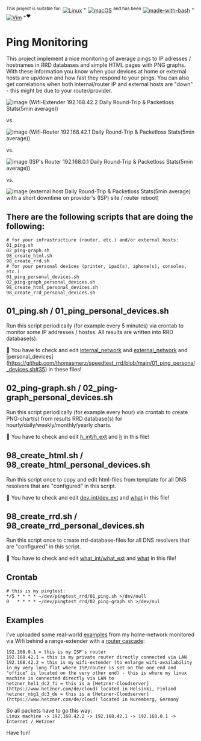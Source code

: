 <sup>This project is suitable for:</sup>
[![Linux](https://img.shields.io/badge/os-Linux-blue)](https://en.wikipedia.org/wiki/Linux)
<sup>+</sup>
[![macOS](https://img.shields.io/badge/os-macOS-blue)](https://en.wikipedia.org/wiki/MacOS)
<sup>and has been</sup>
[![made-with-bash](https://img.shields.io/badge/Made%20with-Bash-1f425f.svg)](https://www.gnu.org/software/bash/)
<sup>+</sup>
[![Vim](https://img.shields.io/badge/--019733?logo=vim)](https://www.vim.org/)
<sup>+❤️</sup>

# Ping Monitoring
This project implement a nice monitoring of average pings to IP adresses / hostnames in RRD databases and simple HTML pages with PNG graphs. With these information you know when your devices at home or external hosts are up/down and how fast they respond to your pings. You can also get correlations when both internal/router IP and external hosts are "down" - this might be due to your router/provider.  

![image](https://user-images.githubusercontent.com/18568381/158082862-5631c13f-070e-4bc8-b386-2197d18c2880.png)
(Wifi-Extender 192.168.42.2 Daily Round-Trip & Packetloss Stats(5min average))  

vs.  

![image](https://user-images.githubusercontent.com/18568381/158082885-2c58a531-1f30-443a-8ed6-1a604b473f36.png)
(Wifi-Router 192.168.42.1 Daily Round-Trip & Packetloss Stats(5min average))  

vs.  

![image](https://user-images.githubusercontent.com/18568381/158082812-50e07ebd-ff50-4d0e-8702-44c270c019c2.png)
(ISP's Router 192.168.0.1 Daily Round-Trip & Packetloss Stats(5min average))  

vs.  

![image](https://user-images.githubusercontent.com/18568381/158082832-d21c4f79-3b97-4bef-8df7-9e1bb80a811d.png)
(external host Daily Round-Trip & Packetloss Stats(5min average) with a short downtime on provider's (ISP) site / router reboot)  
## There are the following scripts that are doing the following:

```
# for your infrastructiure (router, etc.) and/or external hosts:
01_ping.sh
02_ping-graph.sh
98_create_html.sh
98_create_rrd.sh
# for your personal devices (printer, ipad(s), iphone(s), consoles, etc.)
01_ping_personal_devices.sh
02_ping-graph_personal_devices.sh
98_create_html_personal_devices.sh
98_create_rrd_personal_devices.sh
```

## 01_ping.sh / 01_ping_personal_devices.sh
Run this script periodically (for example every 5 minutes) via crontab to monitor some IP addresses / hostss. All results are written into RRD database(s).  

🚧 You have to check and edit [internal_network](https://github.com/thomasmerz/speedtest_rrd/blob/main/01_ping.sh#L35) and [external_network](https://github.com/thomasmerz/speedtest_rrd/blob/main/01_ping.sh#L47) and [personal_devices] (https://github.com/thomasmerz/speedtest_rrd/blob/main/01_ping_personal_devices.sh#35) in these files!

## 02_ping-graph.sh / 02_ping-graph_personal_devices.sh
Run this script periodically (for example every hour) via crontab to create PNG-chart(s) from results RRD database(s) for hourly/daily/weekly/monthly/yearly charts.

🚧 You have to check and edit [h_int/h_ext](https://github.com/thomasmerz/speedtest_rrd/blob/main/02_ping-graph.sh#L5-L6) and [h](https://github.com/thomasmerz/speedtest_rrd/blob/main/02_ping-graph_personal_devices.sh#L5) in this file!

## 98_create_html.sh / 98_create_html_personal_devices.sh
Run this script once to copy and edit html-files from template for all DNS resolvers that are "configured" in this script.  

🚧 You have to check and edit [dev_int/dev_ext](https://github.com/thomasmerz/speedtest_rrd/blob/main/98_create_html.sh#L5-L6) and [what](https://github.com/thomasmerz/speedtest_rrd/blob/main/98_create_html_personal_devices.sh#L5) in this file!

## 98_create_rrd.sh / 98_create_rrd_personal_devices.sh
Run this script once to create rrd-database-files for all DNS resolvers that are "configured" in this script.  

🚧 You have to check and edit [what_int/what_ext](https://github.com/thomasmerz/speedtest_rrd/blob/main/98_create_rrd.sh#L21-L22) and [what](https://github.com/thomasmerz/speedtest_rrd/blob/main/98_create_rrd_personal_devices.sh#L5) in this file!

## Crontab
```
# this is my pingtest:
*/5 * * * * ~/dev/pingtest_rrd/01_ping.sh >/dev/null
0   * * * * ~/dev/pingtest_rrd/02_ping-graph.sh >/dev/nul
```

## Examples
I've uploaded some real-world [examples](https://github.com/thomasmerz/speedtest_rrd/tree/main/examples) from my home-network monitored via Wifi behind a range-extender with a [router cascade](https://www.heise.de/ct/artikel/Router-Kaskaden-1825801.html?view=print):  
```
192.168.0.1 = this is my ISP's router  
192.168.42.1 = this is my private router directly connected via LAN  
192.168.42.2 = this is my wifi-extender (to enlarge wifi-availability in my very long flat where ISP/router is set on the one end and "office" is located on the very other end) - this is where my linux machine is connected directly via LAN to  
hetzner_hel1_dc2_fi = this is a [Hetzner-Cloudserver](https://www.hetzner.com/de/cloud) located in Helsinki, Finland
hetzner_nbg1_dc3_de = this is a [Hetzner-Cloudserver](https://www.hetzner.com/de/cloud) located in Nuremberg, Germany
```
So all packets have to go this way:  
`Linux machine -> 192.168.42.2 -> 192.168.42.1 -> 192.168.0.1 -> Internet / Hetzner`

Have fun!


